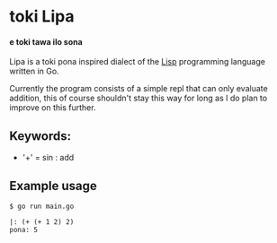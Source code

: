 # toki Lipa

#### e toki tawa ilo sona

Lipa is a toki pona inspired dialect of the [Lisp](https://en.wikipedia.org/wiki/Lisp_(programming_language)) programming language written in Go.

Currently the program consists of a simple repl that can only evaluate addition, this of course shouldn't stay this way for long as I do plan
to improve on this further.

## Keywords:
- '+' = sin : add

## Example usage

```
$ go run main.go

|: (+ (+ 1 2) 2)
pona: 5
```

